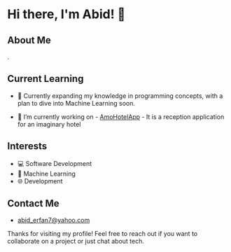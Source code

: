 # Hi there, I'm Abid! 👋

## About Me

.

## Current Learning

- 📖 Currently expanding my knowledge in programming concepts, with a plan to dive into Machine Learning soon.

- 🔭 I’m currently working on - [AmoHotelApp](https://github.com/abid701/AmoHotel.com) - It is a reception application for an imaginary hotel

## Interests

- 💻 Software Development
- 🤖 Machine Learning
- 🌐  Development

  

## Contact Me

- abid_erfan7@yahoo.com


Thanks for visiting my profile! Feel free to reach out if you want to collaborate on a project or just chat about tech.
<!--
**abid701/abid701** is a ✨ _special_ ✨ repository because its `README.md` (this file) appears on your GitHub profile.

Here are some ideas to get you started:

- 🔭 I’m currently working on ...
- 🌱 I’m currently learning ...
- 👯 I’m looking to collaborate on ...
- 🤔 I’m looking for help with ...
- 💬 Ask me about ...
- 📫 How to reach me: ...
- 😄 Pronouns: ...
- ⚡ Fun fact: ...

## My Projects

- [Project Name](https://github.com/yourusername/project_name) - Brief description of the project
-->
